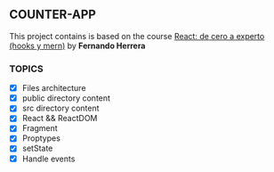 ## COUNTER-APP

This project contains is based on the course [React: de cero a experto (hooks y mern)](https://www.udemy.com/share/103dsUBksSdFlTQHQ=/) by **Fernando Herrera**


### TOPICS

 - [x] Files architecture
 - [x] public directory content
 - [x] src directory content
 - [x] React && ReactDOM
 - [x] Fragment
 - [x] Proptypes
 - [x] setState
 - [x] Handle events 